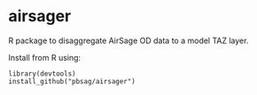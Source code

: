 # airsager
R package to disaggregate AirSage OD data to a model TAZ layer.

Install from R using:

```
library(devtools)
install_github("pbsag/airsager")
```
